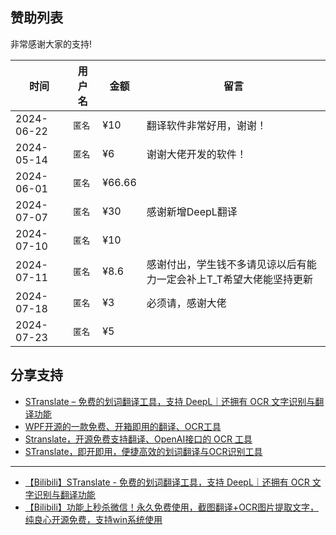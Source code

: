 ## 赞助列表

非常感谢大家的支持!

| 时间       | 用户名   | 金额  | 留言           |
| ---------- | -------- | ----- | -------------- |
| 2024-06-22 | `匿名`    | ¥10  | 翻译软件非常好用，谢谢！     |
| 2024-05-14 | `匿名`    | ¥6  | 谢谢大佬开发的软件！         |
| 2024-06-01 | `匿名`    | ¥66.66  |    |
| 2024-07-07 | `匿名`    | ¥30  | 感谢新增DeepL翻译     |
| 2024-07-10 | `匿名`    | ¥10  |  |
| 2024-07-11 | `匿名`    | ¥8.6  | 感谢付出，学生钱不多请见谅以后有能力一定会补上T_T希望大佬能坚持更新 |
| 2024-07-18 | `匿名`    | ¥3  | 必须请，感谢大佬 |
| 2024-07-23 | `匿名`    | ¥5  |  |

## 分享支持

- [STranslate – 免费的划词翻译工具，支持 DeepL｜还拥有 OCR 文字识别与翻译功能](https://www.appinn.com/stranslate/)
- [WPF开源的一款免费、开箱即用的翻译、OCR工具 ](https://www.cnblogs.com/Can-daydayup/p/18062151)
- [Stranslate，开源免费支持翻译、OpenAI接口的 OCR 工具](https://www.ittel.cn/archives/31325.html)
- [STranslate，即开即用，便捷高效的划词翻译与OCR识别工具](https://post.smzdm.com/p/axoeo3ew/)

---
- [【Bilibili】STranslate - 免费的划词翻译工具，支持 DeepL｜还拥有 OCR 文字识别与翻译功能](https://www.bilibili.com/video/BV1Ta4y127eR/)
- [【Bilibili】功能上秒杀微信！永久免费使用，截图翻译+OCR图片提取文字，纯良心开源免费，支持win系统使用](https://www.bilibili.com/video/BV1fS411A7Ut)